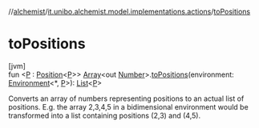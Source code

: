 //[alchemist](../../index.md)/[it.unibo.alchemist.model.implementations.actions](index.md)/[toPositions](to-positions.md)

# toPositions

[jvm]\
fun <[P](to-positions.md) : [Position](../it.unibo.alchemist.model.interfaces/-position/index.md)<[P](to-positions.md)>> [Array](https://kotlinlang.org/api/latest/jvm/stdlib/kotlin/-array/index.html)<out [Number](https://kotlinlang.org/api/latest/jvm/stdlib/kotlin/-number/index.html)>.[toPositions](to-positions.md)(environment: [Environment](../it.unibo.alchemist.model.interfaces/-environment/index.md)<*, [P](to-positions.md)>): [List](https://kotlinlang.org/api/latest/jvm/stdlib/kotlin.collections/-list/index.html)<[P](to-positions.md)>

Converts an array of numbers representing positions to an actual list of positions. E.g. the array 2,3,4,5 in a bidimensional environment would be transformed into a list containing positions (2,3) and (4,5).
